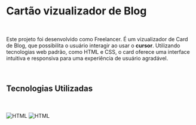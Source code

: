 <h1>Cartão vizualizador de Blog</h1>
<br>

<p>Este projeto foi desenvolvido como Freelancer. É um vizualizador de Card de Blog, que possibilita o usuário interagir ao usar o <b>cursor</b>. Utilizando tecnologias web padrão, como HTML e CSS, o card oferece uma interface intuitiva e responsiva para uma experiência de usuário agradável.</p>

<br>

<h2>Tecnologias Utilizadas</h2>
  <br>
<div style="display: inline_block"><br> 
 <img aling= "center" alt="HTML" src="https://img.shields.io/badge/HTML5-E34F26?style=for-the-badge&logo=html5&logoColor=white"/> 
 <img aling= "center" alt="HTML" src="https://img.shields.io/badge/CSS3-1572B6?style=for-the-badge&logo=css3&logoColor=white"/>
</div>
